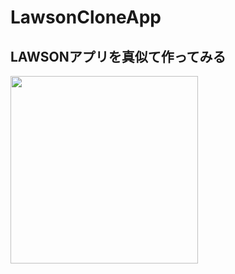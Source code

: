 # LawsonCloneApp

##  LAWSONアプリを真似て作ってみる
<img src="https://github.com/hiroyuki0402/LawsonCloneApp/assets/88645049/d6b33d96-905f-414a-b703-643e3b44c1be" width="300">

